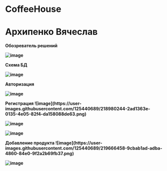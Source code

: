 # CoffeeHouse
<h1> Архипенко Вячеслав</h1>
<b>Обозреватель решений
  
![image](https://user-images.githubusercontent.com/125440689/218979558-cf865596-0979-4b70-9151-2440ccfa2c14.png)

</b>
<b>Схема БД
  
![image](https://user-images.githubusercontent.com/125440689/218979703-98eabff6-0011-4a81-8b49-86d57da16952.png)

</b>
<b>Авторизация
  
![image](https://user-images.githubusercontent.com/125440689/218980135-a815f22f-90b4-44e6-aca7-ca0d67a8409e.png)

</b>
<b>Регистрация
![image](https://user-images.githubusercontent.com/125440689/218980244-2ad1363e-0135-4e05-82f4-da158088de63.png)

![image](https://user-images.githubusercontent.com/125440689/218981154-31966008-7b78-489c-9d3c-78ffa89315d3.png)

![image](https://user-images.githubusercontent.com/125440689/218981294-848f311a-5944-41b4-84d1-20628543956e.png)

</b>
<b> Добавление продукта
![image](https://user-images.githubusercontent.com/125440689/219666458-9cbab1ad-adba-4860-84e0-9f2a2b69fb37.png)

![image](https://user-images.githubusercontent.com/125440689/219666554-b4d511b2-f35a-4504-8cd5-5ef0f7efaecd.png)


</b>


